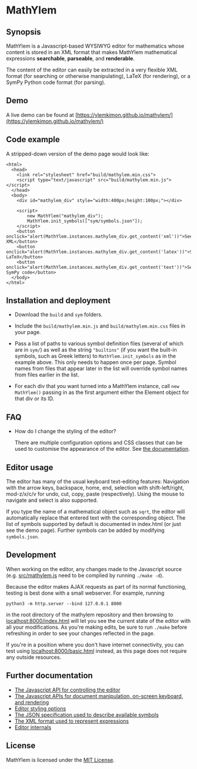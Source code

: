 # MathYlem

## Synopsis

MathYlem is a Javascript-based WYSIWYG editor for mathematics whose
content is stored in an XML format that makes MathYlem mathematical
expressions **searchable**, **parseable**, and **renderable**.

The content of the editor can easily be extracted in a very flexible
XML format (for searching or otherwise manipulating), LaTeX (for
rendering), or a SymPy Python code format (for parsing).

## Demo

A live demo can be found at 
[https://ylemkimon.github.io/mathylem/](https://ylemkimon.github.io/mathylem/)

## Code example

A stripped-down version of the demo page would look like:

```
<html>
  <head>
    <link rel="stylesheet" href="build/mathylem.min.css">
    <script type="text/javascript" src="build/mathylem.min.js"></script>
  </head>
  <body>
    <div id="mathylem_div" style="width:400px;height:100px;"></div>
    
    <script>
        new MathYlem("mathylem_div");
        MathYlem.init_symbols(["sym/symbols.json"]);
    </script>
    <button onclick="alert(MathYlem.instances.mathylem_div.get_content('xml'))">See XML</button>
    <button onclick="alert(MathYlem.instances.mathylem_div.get_content('latex'))">See LaTeX</button>
    <button onclick="alert(MathYlem.instances.mathylem_div.get_content('text'))">See SymPy code</button>
  </body>
</html>
```

## Installation and deployment

* Download the `build` and `sym` folders.

* Include the `build/mathylem.min.js` and `build/mathylem.min.css` files in
  your page.

* Pass a list of paths to various symbol definition files (several of
  which are in `sym/`) as well as the string `"builtins"` (if you want
  the built-in symbols, such as Greek letters) to `MathYlem.init_symbols`
  as in the example above.  This only needs to happen once per page.
  Symbol names from files that appear later in the list will override
  symbol names from files earlier in the list.

* For each div that you want turned into a MathYlem instance, call `new
  MathYlem()` passing in as the first argument either the Element object
  for that div or its ID.

## FAQ

* How do I change the styling of the editor?

  There are multiple configuration options and CSS classes that can be
  used to customise the appearance of the editor.  See [the
  documentation](doc/style.md).

## Editor usage

The editor has many of the usual keyboard text-editing features:
Navigation with the arrow keys, backspace, home, end, selection with
shift-left/right, mod-z/x/c/v for undo, cut, copy, paste
(respectively).  Using the mouse to navigate and select is also
supported.

If you type the name of a mathematical object such as `sqrt`, the
editor will automatically replace that entered text with the
corresponding object.  The list of symbols supported by default is
documented in index.html (or just see the demo page).  Further symbols
can be added by modifying `symbols.json`.

## Development

When working on the editor, any changes made to the Javascript source
(e.g. [src/mathylem.js](https://github.com/ylemkimon/mathylem/blob/master/src/mathylem.js)
need to be complied by running `./make -d`).

Because the editor makes AJAX requests as part of its normal
functioning, testing is best done with a small webserver.  For
example, running

```python3 -m http.server --bind 127.0.0.1 8000```

in the root directory of the mathylem repository and then browsing to
[localhost:8000/index.html](localhost:8000/index.html) will let you
see the current state of the editor with all your modifications.  As
you're making edits, be sure to run `./make` before refreshing in
order to see your changes reflected in the page.

If you're in a position where you don't have internet connectivity,
you can test using
[localhost:8000/basic.html](localhost:8000/index.html) instead, as
this page does not require any outside resources.

## Further documentation

* [The Javascript API for controlling the editor](doc/editor_api.md)
* [The Javascript APIs for document manipulation, on-screen keyboard, and rendering](doc/other_api.md)
* [Editor styling options](doc/style.md)
* [The JSON specification used to describe available symbols](doc/symbols.md)
* [The XML format used to represent expressions](doc/format.md)
* [Editor internals](doc/internals.md)

## License

MathYlem is licensed under the [MIT License](https://github.com/ylemkimon/mathylem/blob/master/LICENSE).
